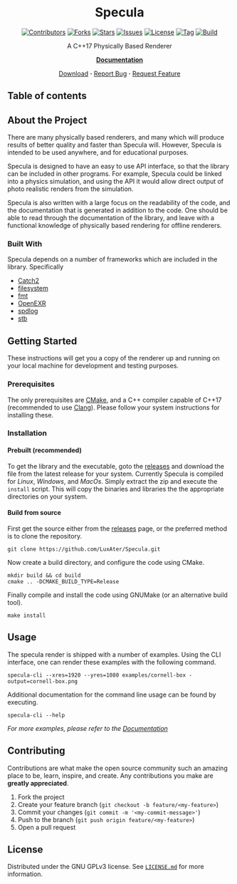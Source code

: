 <center>

# Specula

[![Contributors][contributors-shield]][contributors-url]
[![Forks][forks-shield]][forks-url]
[![Stars][stars-shield]][stars-url]
[![Issues][issues-shield]][issues-url]
[![License][license-shield]][license-url]
[![Tag][tag-shield]][tag-url]
[![Build][build-shield]][build-url]

A C++17 Physically Based Renderer

[**Documentation**](https://luxater.github.io/Specula/)

[Download](https://github.com/LuxAter/Specula/releases) **·**
[Report Bug](https://github.com/LuxAter/Specula/issues/new?assignees=&labels=&template=bug_report.md&title=) **·**
[Request Feature](https://github.com/LuxAter/Specula/issues/new?assignees=&labels=&template=feature_request.md&title=)

</center>

## Table of contents

## About the Project

There are many physically based renderers, and many which will produce results
of better quality and faster than Specula will. However, Specula is intended to
be used anywhere, and for educational purposes.

Specula is designed to have an easy to use API interface, so that the library
can be included in other programs. For example, Specula could be linked into a
physics simulation, and using the API it would allow direct output of photo
realistic renders from the simulation.

Specula is also written with a large focus on the readability of the code, and
the documentation that is generated in addition to the code. One should be able
to read through the documentation of the library, and leave with a functional
knowledge of physically based rendering for offline renderers.

### Built With

Specula depends on a number of frameworks which are included in the library.
Specifically

* [Catch2](https://github.com/catchorg/Catch2)
* [filesystem](https://github.com/gulrak/filesystem)
* [fmt](https://github.com/fmtlib/fmt)
* [OpenEXR](https://github.com/AcademySoftwareFoundation/openexr)
* [spdlog](https://github.com/gabime/spdlog)
* [stb](https://github.com/nothings/stb)

## Getting Started

These instructions will get you a copy of the renderer up and running on your
local machine for development and testing purposes.

### Prerequisites

The only prerequisites are [CMake](https://cmake.org/), and a C++ compiler
capable of C++17 (recommended to use [Clang](https://clang.llvm.org/)). Please
follow your system instructions for installing these.

### Installation

#### Prebuilt (recommended)

To get the library and the executable, goto the
[releases](https://github.com/LuxAter/Specula/releases) and download the file
from the latest release for your system. Currently Specula is compiled for
*Linux*, *Windows*, and *MacOs*. Simply extract the zip and execute the
``install`` script. This will copy the binaries and libraries the the
appropriate directories on your system.

#### Build from source

First get the source either from the
[releases](https://github.com/LuxAter/Specula/releases) page, or the preferred
method is to clone the repository.

```fish
git clone https://github.com/LuxAter/Specula.git
```

Now create a build directory, and configure the code using CMake.

```fish
mkdir build && cd build
cmake .. -DCMAKE_BUILD_TYPE=Release
```

Finally compile and install the code using GNUMake (or an alternative build
tool).

```fish
make install
```

## Usage

The specula render is shipped with a number of examples. Using the CLI
interface, one can render these examples with the following command.

```fish
specula-cli --xres=1920 --yres=1080 examples/cornell-box -output=cornell-box.png
```

Additional documentation for the command line usage can be found by executing.

```fish
specula-cli --help
```

*For more examples, please refer to the [Documentation](https://luxater.github.io/Specula/)*

## Contributing

Contributions are what make the open source community such an amazing place to
be, learn, inspire, and create. Any contributions you make are **greatly
appreciated**.

1. Fork the project
2. Create your feature branch (`git checkout -b feature/<my-feature>`)
3. Commit your changes (`git commit -m '<my-commit-message>'`)
4. Push to the branch (`git push origin feature/<my-feature>`)
5. Open a pull request

## License

Distributed under the GNU GPLv3 license. See
[`LICENSE.md`](https://github.com/LuxAter/Specula/blob/development/LICENSE.md)
for more information.

[contributors-shield]: https://img.shields.io/github/contributors/LuxAter/Specula.svg?style=flat-square
[contributors-url]: https://github.com/LuxAter/Specula/graphs/contributors
[forks-shield]: https://img.shields.io/github/forks/LuxAter/Specula.svg?style=flat-square
[forks-url]: https://github.com/LuxAter/Specula/network/members
[stars-shield]: https://img.shields.io/github/stars/LuxAter/Specula.svg?style=flat-square
[stars-url]: https://github.com/LuxAter/Specula/stargazers
[issues-shield]: https://img.shields.io/github/issues/LuxAter/Specula.svg?style=flat-square
[issues-url]: https://github.com/LuxAter/Specula/issues
[license-shield]: https://img.shields.io/github/license/LuxAter/Specula.svg?style=flat-square
[license-url]: https://github.com/LuxAter/Specula/blob/master/LICENSE.md
[tag-shield]: https://img.shields.io/github/tag/LuxAter/Specula.svg?include_prereleases@sort=semver&style=flat-square
[tag-url]: https://github.com/LuxAter/Specula/releases
[build-shield]: https://img.shields.io/github/workflow/status/LuxAter/Specula/Development.svg?style=flat-square
[build-url]: https://github.com/LuxAter/Specula/actions?query=workflow%3ADevelopment
